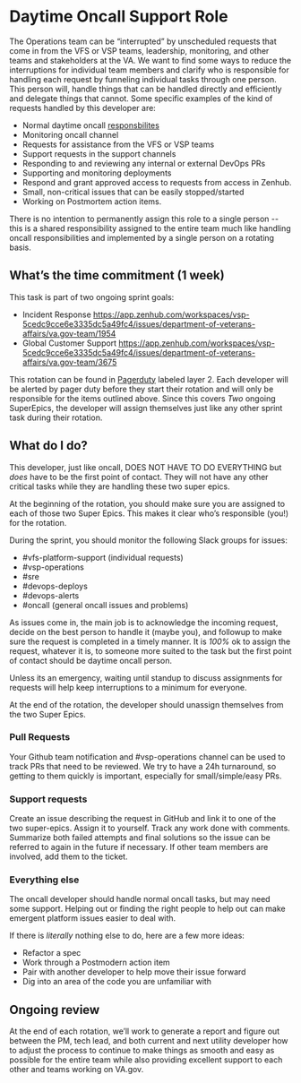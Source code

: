# Daytime Oncall Support Role

The Operations team can be “interrupted” by unscheduled requests that come in from the VFS or VSP teams, leadership, monitoring, and other teams and stakeholders at the VA. We want to find some ways to reduce the interruptions for individual team members and clarify who is responsible for handling each request by funneling individual tasks through one person. This person will, handle things that can be handled directly and efficiently and delegate things that cannot. Some specific examples of the kind of requests handled by this developer are:

* Normal daytime oncall [responsbilites](https://github.com/department-of-veterans-affairs/va.gov-team-sensitive/tree/master/OnCall) 
* Monitoring oncall channel
* Requests for assistance from the VFS or VSP teams
* Support requests in the support channels
* Responding to and reviewing any internal or external DevOps PRs
* Supporting and monitoring deployments
* Respond and grant approved access to requests from access in Zenhub.
* Small, non-critical issues that can be easily stopped/started
* Working on Postmortem action items.

There is no intention to permanently assign this role to a single person -- this is a shared responsibility assigned to the entire team much like handling oncall responsibilities and implemented by a single person on a rotating basis.

## What’s the time commitment (1 week)

This task is part of two ongoing sprint goals:

* Incident Response https://app.zenhub.com/workspaces/vsp-5cedc9cce6e3335dc5a49fc4/issues/department-of-veterans-affairs/va.gov-team/1954
* Global Customer Support https://app.zenhub.com/workspaces/vsp-5cedc9cce6e3335dc5a49fc4/issues/department-of-veterans-affairs/va.gov-team/3675

This rotation can be found in [Pagerduty](https://dsva.pagerduty.com/schedules#PGIEA8Q) labeled layer 2. Each developer will be alerted by pager duty before they start their rotation and will only be responsible for the items outlined above. Since this covers *Two* ongoing SuperEpics, the developer will assign themselves just like any other sprint task during their rotation.

## What do I do?

This developer, just like oncall, DOES NOT HAVE TO DO EVERYTHING but _does_ have to be the first point of contact. They will not have any other critical tasks while they are handling these two super epics.

At the beginning of the rotation, you should make sure you are assigned to each of those two Super Epics. This makes it clear who’s responsible (you!) for the rotation. 

During the sprint, you should monitor the following Slack groups for issues:
* #vfs-platform-support (individual requests)
* #vsp-operations 
* #sre
* #devops-deploys 
* #devops-alerts
* #oncall (general oncall issues and problems)

As issues come in, the main job is to acknowledge the incoming request, decide on the best person to handle it (maybe you), and followup to make sure the request is completed in a timely manner. It is *100%* ok to assign the request, whatever it is, to someone more suited to the task but the first point of contact should be daytime oncall person. 

Unless its an emergency, waiting until standup to discuss assignments for requests will help keep interruptions to a minimum for everyone.

At the end of the rotation, the developer should unassign themselves from the two Super Epics.

### Pull Requests

Your Github team notification and #vsp-operations channel can be used to track PRs that need to be reviewed. We try to have a 24h turnaround, so getting to them quickly is important, especially for small/simple/easy PRs.

### Support requests

Create an issue describing the request in GitHub and link it to one of the two super-epics. Assign it to yourself. Track any work done with comments. Summarize both failed attempts and final solutions so the issue can be referred to again in the future if necessary. If other team members are involved, add them to the ticket.

### Everything else

The oncall developer should handle normal oncall tasks, but may need some support. Helping out or finding the right people to help out can make emergent platform issues easier to deal with.

If there is *literally* nothing else to do, here are a few more ideas:

* Refactor a spec
* Work through a Postmodern action item
* Pair with another developer to help move their issue forward
* Dig into an area of the code you are unfamiliar with

## Ongoing review

At the end of each rotation, we’ll work to generate a report and figure out between the PM, tech lead, and both current and next utility developer how to adjust the process to continue to make things as smooth and easy as possible for the entire team while also providing excellent support to each other and teams working on VA.gov.
